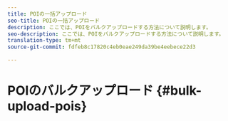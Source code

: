 ```yaml
---
title: POIの一括アップロード
seo-title: POIの一括アップロード
description: ここでは、POIをバルクアップロードする方法について説明します。
seo-description: ここでは、POIをバルクアップロードする方法について説明します。
translation-type: tm+mt
source-git-commit: fdfeb8c17820c4eb0eae249da39be4eebece22d3

---
```



# POIのバルクアップロード {#bulk-upload-pois}

